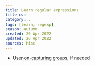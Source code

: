 ```yaml
---
title: Learn regular expressions
title-cs: 
category: .
tags: [learn, regexp]
season: autumn
created: 26 Apr 2022
updated: 26 Apr 2022
sources: Misc
---
```


- Use[non-capturing groups](https://stackoverflow.com/questions/3512471/what-is-a-non-capturing-group-in-regular-expressions), if needed